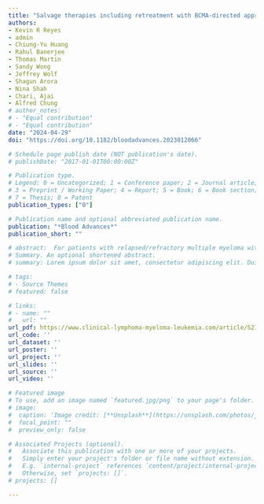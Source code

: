 ```yaml
---
title: "Salvage therapies including retreatment with BCMA-directed approaches after BCMA CAR-T relapses for multiple myeloma"
authors:
- Kevin R Reyes
- admin
- Chiung-Yu Huang
- Rahul Banerjee
- Thomas Martin
- Sandy Wong
- Jeffrey Wolf
- Shagun Arora
- Nina Shah
- Chari, Ajai
- Alfred Chung
# author_notes:
# - "Equal contribution"
# - "Equal contribution"
date: "2024-04-29"
doi: "https://doi.org/10.1182/bloodadvances.2023012066"

# Schedule page publish date (NOT publication's date).
# publishDate: "2017-01-01T00:00:00Z"

# Publication type.
# Legend: 0 = Uncategorized; 1 = Conference paper; 2 = Journal article;
# 3 = Preprint / Working Paper; 4 = Report; 5 = Book; 6 = Book section;
# 7 = Thesis; 8 = Patent
publication_types: ["0"]

# Publication name and optional abbreviated publication name.
publication: "*Blood Advances*"
publication_short: ""

# abstract:  For patients with relapsed/refractory multiple myeloma with a relapse after B-cell maturation antigen (BCMA)–directed chimeric antigen receptor T-cell therapy (CAR-T), optimal salvage treatment strategies remain unclear. BCMA-directed CAR-T and bispecific antibodies (BsAbs) are now commercially available, and the outcomes for retreatment with BCMA-directed approaches are not well studied. We performed a retrospective analysis of 68 patients with relapsed disease after BCMA-directed CAR-T to evaluate outcomes and responses to salvage therapies. With a median follow-up of 13.5 months, median overall survival from time of relapse until death was 18 months (95% confidence interval [CI], 13.2 to not reached [NR]). Fifty-eight patients received subsequent myeloma-directed therapies, with a total of 265 lines of therapy (LOTs). The overall response rate for firstline salvage therapy was 41% (95% CI, 28-55). Among all LOTs, high response rates were observed among those receiving another BCMA-directed CAR-T (89%), BCMA-directed BsAbs (60%), CD38-directed combinations (80% when combined with BsAb; 50% when combined with immunomodulatory drugs and/or proteasome inhibitors), and alkylator-combinations (50% overall; 69% with high-dose alkylators). Thirty-four patients received at least 1 line of salvage BCMA-directed therapy; median progression-free survival was 8.3 months (95% CI, 7.9 to NR), 3.6 months (95% CI, 1.4 to NR), and 1 month (95% CI, 0.9 to NR) with median duration of response (DOR) of 8 months, 4.4 months, and 2.8 months for subsequent BCMA-directed CAR-T, BsAb, and belantamab mafadotin, respectively. Retreatment with BCMA-directed CAR-T and BsAbs can be effective salvage options after BCMA-directed CAR-T relapse; however, DORs appear limited, and further studies with new combinations and alternative targets are warranted.
# Summary. An optional shortened abstract.
# summary: Lorem ipsum dolor sit amet, consectetur adipiscing elit. Duis posuere tellus ac convallis placerat. Proin tincidunt magna sed ex sollicitudin condimentum.

# tags:
# - Source Themes
# featured: false

# links:
# - name: ""
#   url: ""
url_pdf: https://www.clinical-lymphoma-myeloma-leukemia.com/article/S2152-2650(22)00324-X/pdf
url_code: ''
url_dataset: ''
url_poster: ''
url_project: ''
url_slides: ''
url_source: ''
url_video: ''

# Featured image
# To use, add an image named `featured.jpg/png` to your page's folder. 
# image:
#  caption: 'Image credit: [**Unsplash**](https://unsplash.com/photos/jdD8gXaTZsc)'
#  focal_point: ""
#  preview_only: false

# Associated Projects (optional).
#   Associate this publication with one or more of your projects.
#   Simply enter your project's folder or file name without extension.
#   E.g. `internal-project` references `content/project/internal-project/index.md`.
#   Otherwise, set `projects: []`.
# projects: []

---
```

